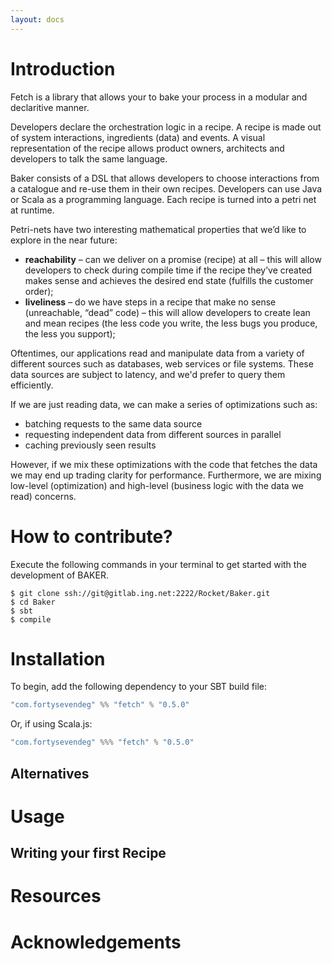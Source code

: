 ```yaml
---
layout: docs
---
```


# Introduction

Fetch is a library that allows your to bake your process in a modular and declaritive
manner.

Developers declare the orchestration logic in a recipe.
A recipe is made out of system interactions, ingredients (data) and events.
A visual representation of the recipe allows product owners, architects and developers to talk the same language.


Baker consists of a DSL that allows developers to choose interactions from a catalogue and re-use them in their own recipes.
Developers can use Java or Scala as a programming language. Each recipe is turned into a petri net at runtime.

Petri-nets have two interesting mathematical properties that we’d like to explore in the near future:
- **reachability** – can we deliver on a promise (recipe) at all – this will allow developers to check during compile time if the recipe they’ve created makes sense and achieves the desired end state (fulfills the customer order);
- **liveliness** – do we have steps in a recipe that make no sense (unreachable, “dead” code) – this will allow developers to create lean and mean recipes (the less code you write, the less bugs you produce, the less you support);


Oftentimes, our applications read and manipulate data from a variety of
different sources such as databases, web services or file systems. These data
sources are subject to latency, and we'd prefer to query them efficiently.

If we are just reading data, we can make a series of optimizations such as:

 - batching requests to the same data source
 - requesting independent data from different sources in parallel
 - caching previously seen results

However, if we mix these optimizations with the code that fetches the data
we may end up trading clarity for performance. Furthermore, we are
mixing low-level (optimization) and high-level (business logic with the data
we read) concerns.


# How to contribute?

Execute the following commands in your terminal to get started with the development of BAKER.


```
$ git clone ssh://git@gitlab.ing.net:2222/Rocket/Baker.git
$ cd Baker
$ sbt
$ compile
```



# Installation

To begin, add the following dependency to your SBT build file:

```scala
"com.fortysevendeg" %% "fetch" % "0.5.0"
```

Or, if using Scala.js:

```scala
"com.fortysevendeg" %%% "fetch" % "0.5.0"
```


## Alternatives


# Usage

## Writing your first Recipe


# Resources

# Acknowledgements
